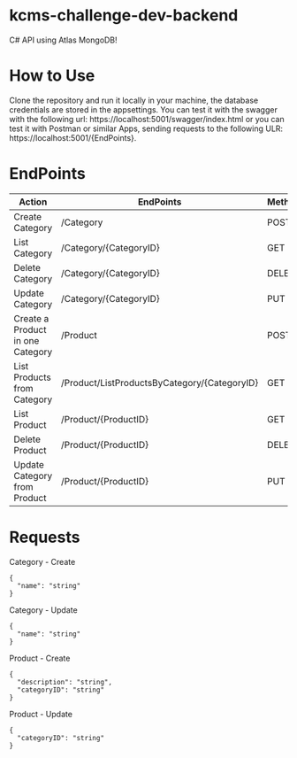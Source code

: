 # kcms-challenge-dev-backend

C# API using Atlas MongoDB!

# How to Use

Clone the repository and run it locally in your machine, the database credentials are stored in the appsettings.
You can test it with the swagger with the following url: https://localhost:5001/swagger/index.html or you can test it with Postman or similar Apps, sending requests to the following ULR: https://localhost:5001/{EndPoints}.


# EndPoints

<!-- TABLE_GENERATE_START -->

| Action  | EndPoints | Method |
| ------------- | ------------- | ------------- |
| Create Category  | /Category  | POST  |
| List Category  | /Category/{CategoryID}  | GET  |
| Delete Category  | /Category/{CategoryID}  | DELETE  |
| Update Category  | /Category/{CategoryID}  | PUT  |
| Create a Product in one Category  | /Product  | POST  |
| List Products from Category  | /Product/ListProductsByCategory/{CategoryID}  | GET  |
| List Product  | /Product/{ProductID}  | GET  |
| Delete Product  | /Product/{ProductID}  | DELETE  |
| Update Category from Product  | /Product/{ProductID}  | PUT  |

<!-- TABLE_GENERATE_END -->

# Requests

Category - Create
```
{
  "name": "string"
}
```

Category - Update
```
{
  "name": "string"
}
```

Product - Create
```
{
  "description": "string",
  "categoryID": "string"
}
```
Product - Update
```
{
  "categoryID": "string"
}
```


